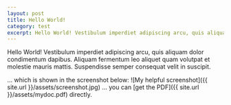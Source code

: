 ```yaml
---
layout: post
title: Hello World!
category: test
excerpt: Hello World! Vestibulum imperdiet adipiscing arcu, quis aliquam dolor condimentum dapibus. Aliquam fermentum leo aliquet quam volutpat et molestie mauris mattis. Suspendisse semper consequat velit in suscipit.
---
```


Hello World! Vestibulum imperdiet adipiscing arcu, quis aliquam dolor condimentum dapibus. Aliquam fermentum leo aliquet quam volutpat et molestie mauris mattis. Suspendisse semper consequat velit in suscipit.

... which is shown in the screenshot below:
![My helpful screenshot]({{ site.url }}/assets/screenshot.jpg)
... you can [get the PDF]({{ site.url }}/assets/mydoc.pdf) directly.